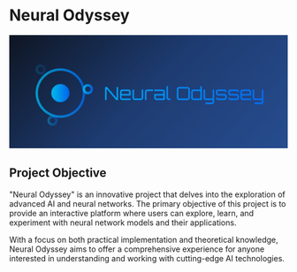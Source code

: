 # Neural Odyssey
![Project Image](/static/images/Neural_Odyssey_Logo.jpeg)
## Project Objective

"Neural Odyssey" is an innovative project that delves into the exploration of advanced AI and neural networks. The primary objective of this project is to provide an interactive platform where users can explore, learn, and experiment with neural network models and their applications.

With a focus on both practical implementation and theoretical knowledge, Neural Odyssey aims to offer a comprehensive experience for anyone interested in understanding and working with cutting-edge AI technologies.